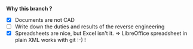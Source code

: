 **Why this branch ?**  

- [x] Documents are not CAD
- [ ] Write down the duties and results of the reverse engineering
- [x] Spreadsheets are nice, but Excel isn't it.
    => LibreOffice spreadsheet in plain XML works with git :-) !
